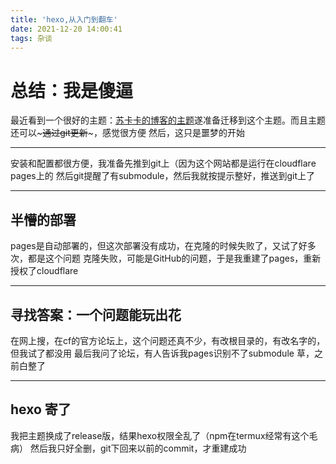 ```yaml
---
title: 'hexo,从入门到翻车'
date: 2021-12-20 14:00:41
tags: 杂谈
---
```

# 总结：我是傻逼
最近看到一个很好的主题：[苏卡卡的博客的主题](https://theme-suka.skk.moe/docs/)遂准备迁移到这个主题。而且主题还可以~~~通过git更新~~~，感觉很方便
然后，这只是噩梦的开始

---

安装和配置都很方便，我准备先推到git上（因为这个网站都是运行在cloudflare pages上的
然后git提醒了有submodule，然后我就按提示整好，推送到git上了

---
## 半懵的部署
pages是自动部署的，但这次部署没有成功，在克隆的时候失败了，又试了好多次，都是这个问题
克隆失败，可能是GitHub的问题，于是我重建了pages，重新授权了cloudflare

---
## 寻找答案：一个问题能玩出花
在网上搜，在cf的官方论坛上，这个问题还真不少，有改根目录的，有改名字的，但我试了都没用
最后我问了论坛，有人告诉我pages识别不了submodule
草，之前白整了

---
## hexo 寄了
我把主题换成了release版，结果hexo权限全乱了（npm在termux经常有这个毛病）
然后我只好全删，git下回来以前的commit，才重建成功
